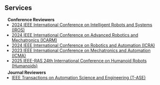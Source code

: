 ## Services

<h4 style="margin:0 10px 0;">Conference Reviewers</h4>

<ul style="margin:0 0 5px;">
  <li><a href="https://iros2024-abudhabi.org/"><autocolor>2024 IEEE International Conference on Intelligent Robots and Systems (IROS)</autocolor></a></li>
  <li><a href="http://www.ieee-arm.org/"><autocolor>2024 IEEE International Conference on Advanced Robotics and Mechatronics (ICARM)</autocolor></a></li>
  <li><a href="http://2024.ieee-icra.org/"><autocolor>2024 IEEE International Conference on Robotics and Automation (ICRA)</autocolor></a></li>
  <li><a href="http://2023.ieee-icma.org/"><autocolor>2023 IEEE International Conference on Mechatronics and Automation (ICMA)</autocolor></a></li>
  <li><a href="https://2025humanoids.org/"><autocolor>2025 IEEE-RAS 24th International Conference on Humanoid Robots (Humanoids)</autocolor></a></li>
<!--   <li><a href="https://eccv2022.ecva.net/"><autocolor>European Conference on Computer Vision (ECCV) 2022</autocolor></a></li> -->
</ul>

<h4 style="margin:0 10px 0;">Journal Reviewers</h4>

<ul style="margin:0 0 20px;">
  <li><a href="https://ieeexplore.ieee.org/xpl/RecentIssue.jsp?punumber=8856"><autocolor>IEEE Transactions on Automation Science and Engineering (T-ASE)</autocolor></a></li>
<!--   <li><a href="https://www.springer.com/journal/11263"><autocolor>International Journal of Computer Vision (IJCV)</autocolor></a></li> -->
</ul>
